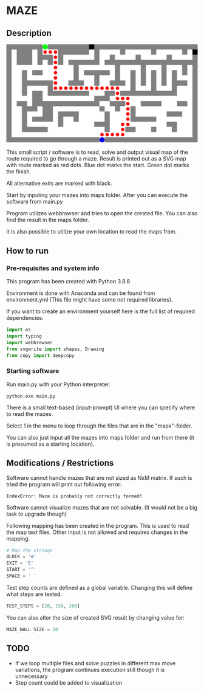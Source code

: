 # MAZE

## Description

![Example maze image](maps/maze-task-first.svg)

This small script / software is to read, solve and output visual map of the route required to go 
through a maze. Result is printed out as a SVG map with route marked as red dots. Blue dot marks the start.
Green dot marks the finish.

All alternative exits are marked with black.

Start by inputing your mazes into maps folder. After you can execute the software from main.py

Program utilizes webbrowser and tries to open the created file. You can also find the result in the maps folder.

It is also possible to utilize your own location to read the maps from.



## How to run

### Pre-requisites and system info

This program has been created with Python 3.8.8

Environment is done with Anaconda and can be found from environment.yml
(This file might have some not required libraries).

If you want to create an environment yourself here is the full list of required dependencies:
```python
import os
import typing
import webbrowser
from svgwrite import shapes, Drawing
from copy import deepcopy
```

### Starting software

Run main.py with your Python interpreter.
```commandline
python.exe main.py
```

There is a small text-based (input-prompt) UI where you can specify where to read the mazes.

Select 1 in the menu to loop through the files that are in the "maps"-folder.

You can also just input all the mazes into maps folder and run from there (it is presumed as a starting location).

## Modifications / Restrictions

Software cannot handle mazes that are not sized as NxM matrix. 
If such is tried the program will print out following error:
```
IndexError: Maze is probably not correctly formed!
```

Software cannot visualize mazes that are not solvable. (It would not be a big task to upgrade though)

Following mapping has been created in the program. This is used to read the map text files. 
Other input is not allowed and requires changes in the mapping.
```python
# Map the strings
BLOCK = '#'
EXIT = 'E'
START = '^'
SPACE = ' '
```

Test step counts are defined as a global variable. Changing this will define what steps are tested.
```python
TEST_STEPS = [20, 150, 200]
```

You can also alter the size of created SVG result by changing value for:
```python
MAZE_WALL_SIZE = 20
```

## TODO

* If we loop multiple files and solve puzzles in different max move variations,
 the program continues execution still though it is unnecessary
* Step count could be added to visualization